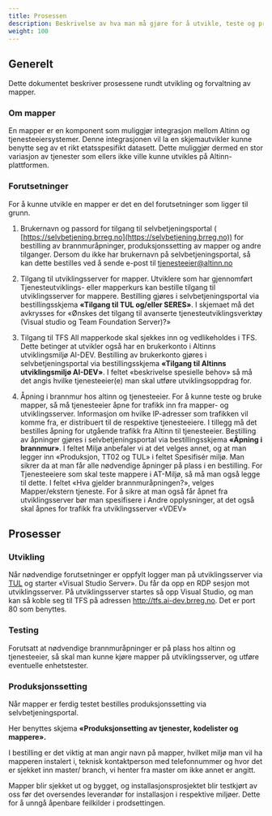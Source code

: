 ```yaml
---
title: Prosessen
description: Beskrivelse av hva man må gjøre for å utvikle, teste og produksjonssette en mapper
weight: 100
---
```


## Generelt

Dette dokumentet beskriver prosessene rundt utvikling og forvaltning av mapper.

### Om mapper

En mapper er en komponent som muliggjør integrasjon mellom Altinn og tjenesteeiersystemer.  Denne integrasjonen vil la en skjemautvikler kunne benytte seg av et rikt etatsspesifikt datasett. Dette muliggjør dermed en stor variasjon av tjenester som ellers ikke ville kunne utvikles på Altinn-plattformen.

### Forutsetninger

For å kunne utvikle en mapper er det en del forutsetninger som ligger til grunn.

1. Brukernavn og passord for tilgang til selvbetjeningsportal ( [https://selvbetjening.brreg.no](https://selvbetjening.brreg.no)) for bestilling av brannmuråpninger, produksjonssetting av mapper og andre tilganger.
Dersom du ikke har brukernavn på selvbetjeningsportal, så kan dette bestilles ved å sende e-post til [tjenesteeier@altinn.no](mailto:tjenesteeier@altinn.no)

2. Tilgang til utviklingsserver for mapper.
Utviklere som har gjennomført Tjenesteutviklings- eller mapperkurs kan bestille tilgang til utviklingsserver for mappere. Bestilling gjøres i selvbetjeningsportal via bestillingsskjema **«Tilgang til TUL og/eller SERES»**. I skjemaet må det avkrysses for «Ønskes det tilgang til avanserte tjenesteutviklingsverktøy (Visual studio og Team Foundation Server)?»

3. Tilgang til TFS
All mapperkode skal sjekkes inn og vedlikeholdes i TFS. Dette betinger at utvikler også har en brukerkonto i Altinns utviklingsmiljø AI-DEV. Bestilling av brukerkonto  gjøres i selvbetjeningsportal via bestillingsskjema **«Tilgang til Altinns utviklingsmiljø AI-DEV»**.
I feltet «beskrivelse spesielle behov» så må det angis hvilke tjenesteeier(e) man skal utføre utviklingsoppdrag for.

1. Åpning i brannmur hos altinn og tjenesteeier.
For å kunne teste og bruke mapper, så må tjenesteeier åpne for trafikk inn fra mapper- og utviklingsserver. Informasjon om hvilke IP-adresser som trafikken vil komme fra, er distribuert til de respektive tjenesteeiere.
I tillegg må det bestilles åpning for utgående trafikk fra Altinn til tjenesteeier.
Bestilling av åpninger gjøres i selvbetjeningsportal via bestillingsskjema **«Åpning i brannmur»**.
I feltet Miljø anbefaler vi at det velges annet, og at man legger inn «Produksjon, TT02 og TUL» i feltet Spesifisér miljø. Man sikrer da at man får alle nødvendige åpninger på plass i en bestilling. For Tjenesteeiere som skal teste mappere i AT-Miljø, så må man også legge til dette.
I feltet «Hva gjelder brannmuråpningen?», velges Mapper/ekstern tjeneste.
For å sikre at man også får åpnet fra utviklingsserver bør man spesifisere i Andre opplysninger, at det også skal åpnes for trafikk fra utviklingsserver «VDEV»



## Prosesser

### Utvikling

Når nødvendige forutsetninger er oppfylt logger man på utviklingsserver via [TUL](https://tul.altinn.no) og starter «Visual Studio Server». Du får da opp en RDP sesjon mot utviklingsserver.
På utviklingsserver startes så opp Visual Studio, og man kan så koble seg til TFS på adressen http://tfs.ai-dev.brreg.no. Det er port 80 som benyttes.

### Testing

Forutsatt at nødvendige brannmuråpninger er på plass hos altinn og tjenesteeier, så skal man kunne kjøre mapper på utviklingsserver, og utføre eventuelle enhetstester.

### Produksjonssetting

Når mapper er ferdig testet bestilles produksjonssetting via selvbetjeningsportal.

Her benyttes skjema **«Produksjonsetting av tjenester, kodelister og mappere».**

I bestilling er det viktig at man angir navn på mapper, hvilket miljø man vil ha mapperen instalert i, teknisk kontaktperson med telefonnummer og hvor det er sjekket inn master/ branch, vi henter fra master om ikke annet er angitt.

Mapper blir sjekket ut og bygget, og installasjonsprosjektet blir testkjørt av oss før det oversendes leverandør for installasjon i respektive miljøer. Dette for å unngå åpenbare feilkilder i prodsettingen.